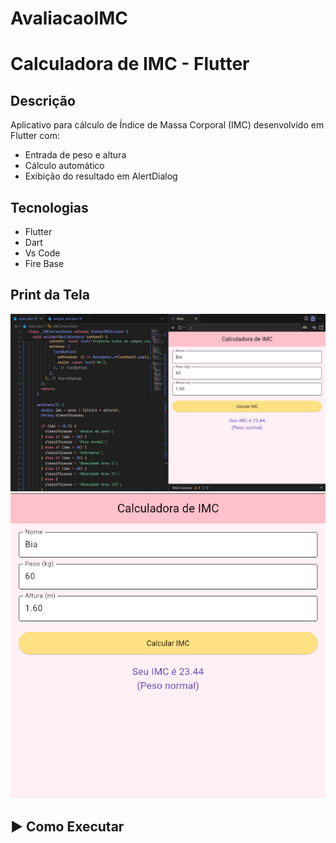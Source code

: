 # AvaliacaoIMC

# Calculadora de IMC - Flutter

## Descrição
Aplicativo para cálculo de Índice de Massa Corporal (IMC) desenvolvido em Flutter com:
- Entrada de peso e altura
- Cálculo automático
- Exibição do resultado em AlertDialog

## Tecnologias
- Flutter 
- Dart 
- Vs Code
- Fire Base 

## Print da Tela
![Tela 1](1.png)
![Tela 2](2.png)

## ▶ Como Executar
